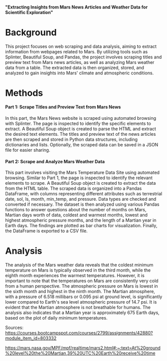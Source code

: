 #### "Extracting Insights from Mars News Articles and Weather Data for Scientific Exploration"

# Background

This project focuses on web scraping and data analysis, aiming to extract information from webpages related to Mars. By utilizing tools such as Splinter, Beautiful Soup, and Pandas, the project involves scraping titles and preview text from Mars news articles, as well as analyzing Mars weather data from a table. The extracted data is then organized, stored, and analyzed to gain insights into Mars' climate and atmospheric conditions.

# Methods

#### Part 1: Scrape Titles and Preview Text from Mars News

In this part, the Mars News website is scraped using automated browsing with Splinter. The page is inspected to identify the specific elements to extract. A Beautiful Soup object is created to parse the HTML and extract the desired text elements. The titles and preview text of the news articles are then scraped and stored in Python data structures, including dictionaries and lists. Optionally, the scraped data can be saved in a JSON file for easier sharing.

#### Part 2: Scrape and Analyze Mars Weather Data

This part involves visiting the Mars Temperature Data Site using automated browsing. Similar to Part 1, the page is inspected to identify the relevant elements to scrape. A Beautiful Soup object is created to extract the data from the HTML table. The scraped data is organized into a Pandas DataFrame, with columns representing different attributes such as terrestrial date, sol, ls, month, min_temp, and pressure. Data types are checked and converted if necessary. The dataset is then analyzed using various Pandas functions to answer questions about the number of months on Mars, Martian days worth of data, coldest and warmest months, lowest and highest atmospheric pressure months, and the length of a Martian year in Earth days. The findings are plotted as bar charts for visualization. Finally, the DataFrame is exported to a CSV file.

# Analysis

The analysis of the Mars weather data reveals that the coldest minimum temperature on Mars is typically observed in the third month, while the eighth month experiences the warmest temperatures. However, it is important to note that the temperatures on Mars are consistently very cold from a human perspective. The atmospheric pressure on Mars is lowest in the sixth month and highest in the ninth month. The Martian atmosphere, with a pressure of 6.518 millibars or 0.095 psi at ground level, is significantly lower compared to Earth's sea level atmospheric pressure of 14.7 psi. It is evident that the Martian atmosphere is not breathable for humans. The analysis also indicates that a Martian year is approximately 675 Earth days, based on the plot of daily minimum temperatures.



Sources: https://courses.bootcampspot.com/courses/2799/assignments/42880?module_item_id=803332

https://mars.nasa.gov/MPF/mpf/realtime/mars2.html#:~:text=At%20ground%20level%20the%20Martian,39%20UTC%20Earth%20receive%20time
